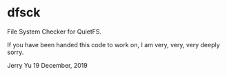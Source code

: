 # dfsck
File System Checker for QuietFS.

If you have been handed this code to work on, I am very, very, very deeply sorry.

Jerry Yu
19 December, 2019
